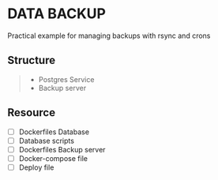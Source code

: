 # DATA BACKUP
Practical example for managing backups with rsync and crons

## Structure
> * Postgres Service
> * Backup server

## Resource
* [ ] Dockerfiles Database
* [ ] Database scripts
* [ ] Dockerfiles Backup server
* [ ] Docker-compose file
* [ ] Deploy file